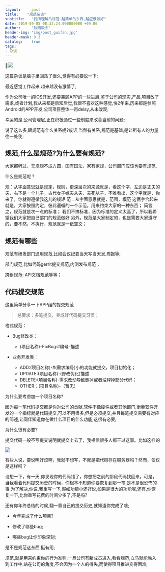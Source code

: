 ```yaml
---
layout:     post
title:    "规范杂谈"
subtitle:   "我所理解的规范-越简单的东西,越应该做好"
date: 2019-09-05 08:32:24.000000000 +09:00
author:     "陕西毅杰"
header-img: "img/post_guifan.jpg"
header-mask: 0.3
catalog:    true
tags:
- 杂谈
---
```



![](http://yizhibi.6chemical.com/1567737623.png)

这篇杂谈是脑子里回荡了很久,觉得有必要说一下;

最近感觉工作起来,越来越没有激情了;

作为公司唯一的IOS开发,还要兼顾APP的一些进展,鉴于公司的现实,产品,项目改了需求,或者计划,我从来都是后知后觉,我很不喜欢这种感觉,快2年来,历来都是参照Android的APP开发,公司项目整体一再delay,从未改观;

幸运的是,公司管理层,正在积极通过一些制度来改善当前的问题;

说了这么多,跟规范有什么关系呢?废话,当然有关系,规范是基础,是让所有人的力量往一处使;

## 规范,什么是规范?为什么要有规范?

大家都听过，无规矩不成方圆，国有国法，家有家规，公司部门应该也要有规范.

什么是规范呢？

规：从字面意思就是规定，规则，更深层次的来源就是，看这个字，左边是丈夫的夫，右下是一个儿子，古代女子嫁夫从夫，夫死从子，不难看出，这个字就是，你来了，你就得遵循我这儿的规矩
范：从字面意思就是，范围，模范
这俩字合起来就是，大家按照约定，彼此遵循的一个示范，用来约束大家的一种东西；
简言之，规范就是次一点的标准；
我们不搞标准，因为标准的定义太高了，所以我希望我们大家把自己部门的规范做好
另外，规范是大家制定的，也是需要大家遵守的，要不然，不执行，规范就是一纸空文；

## 规范有哪些

规范有研发部门通用规范,比如会议纪要当天写当天发,周报等;

部门规范,比如代码gerrit提交规范,内测发布规范；

跨组规范: API文档规范等等；

## 代码提交规范

这里简单分享一下APP组的提交规范

> 总要求：多笔提交，养成好代码提交习惯；

格式规范：

*  Bug修改类：
    * (项目名称)-FixBug:#编号-描述
    
* 业务开发类：
    * ADD:(项目名称)-#(需求编号)小的功能就提交，项目初始化；
    * UPDATE:(项目名称)-(修改优化)描述
    * DELETE:(项目名称)-需求改动导致删掉或者注释掉部分代码；
    * OTHER：(项目名称)-（暂无）

为什么要考虑加一个项目名称?

因为每一笔代码提交都是你对公司的贡献,软件不像硬件或者其他部门,衡量软件开发的一个指标就是代码提交,可以不用很多,但是必须提交,并且每笔提交需要有对应的简述,让同伴知道你在做什么项目的什么功能;这很有必要;

为什么很有必要?

提交代码一般不写提交说明就提交上去了，我相信很多人都干过这事。比如这样的

![](http://yizhibi.6chemical.com/1567735522.png)


有些人说，要说明好烦啊，我就不想写，不就是把代码存在服务器吗？然而，仅仅是这样吗？

设想一下，有一天,你发现你的代码错了，你想把之前的那段代码找回来，可是，当我看着代码提交历史的时候，你根本不知道你要恢复到那一笔,是不是很恐怖的事,为了解决,你说,我重写一下,假如功能小还好说,如果是很大的功能呢,还有,你恢复一下,比你重写花费的时间少多了,不是吗?

还有你年终总结的时候,翻一番自己的提交历史,就知道你完成了啥;

* 今年完成了什么项目?

* 修改了哪些bug;

* 哪些bug让你印象深刻;

是不是规范这东西,挺有用;

规范,就是用来约束你的行为准则,一旦公司有新成员进入,看看规范,立马就能融入到工作中,站在公司的角度,不会因为一个人的得失,而使得项目推进变得困难;


